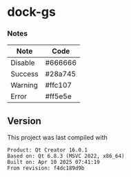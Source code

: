# dock-gs

### Notes

| Note    |    Code   |
| ------- | --------- |
| Disable | #666666 |
| Success | #28a745 |
| Warning | #ffc107 |
| Error   | #ff5e5e |

## Version

This project was last compiled with

```
Product: Qt Creator 16.0.1
Based on: Qt 6.8.3 (MSVC 2022, x86_64)
Built on: Apr 10 2025 07:41:19
From revision: f4dc189d9b
```
